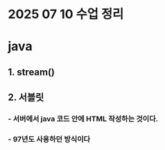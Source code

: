 # 2025 07 10 수업 정리
# java
## 1. stream()
## 2. 서블릿
### - 서버에서 java 코드 안에 HTML 작성하는 것이다.
### - 97년도 사용하던 방식이다
